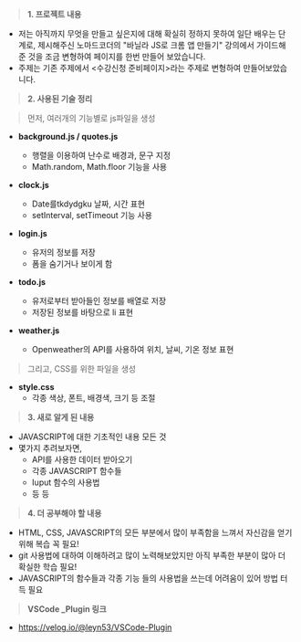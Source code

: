 > **1. 프로젝트 내용**
- 저는 아직까지 무엇을 만들고 싶은지에 대해 확실히 정하지 못하여 일단 배우는 단계로, 제시해주신 노마드코더의 "바닐라 JS로 크롬 앱 만들기" 강의에서 가이드해준 것을 조금 변형하여
페이지를 한번 만들어 보았습니다.
- 주제는 기존 주제에서 <수강신청 준비페이지>라는 주제로 변형하여 만들어보았습니다.

> **2. 사용된 기술 정리**

>먼저, 여러개의 기능별로 js파일을 생성
- **background.js / quotes.js**

   - 행렬을 이용하여 난수로 배경과, 문구 지정
   - Math.random, Math.floor 기능을 사용
   
- **clock.js**

  - Date를tkdydgku 날짜, 시간 표현
  - setInterval, setTimeout 기능 사용
  
- **login.js**

  - 유저의 정보를 저장
  - 폼을 숨기거나 보이게 함

- **todo.js**

  - 유저로부터 받아들인 정보를 배열로 저장
  - 저장된 정보를 바탕으로 li 표현

- **weather.js**

  - Openweather의 API를 사용하여 위치, 날씨, 기온 정보 표현

> 그리고, CSS를 위한 파일을 생성
- **style.css**
  - 각종 색상, 폰트, 배경색, 크기 등 조절

> **3. 새로 알게 된 내용**

- JAVASCRIPT에 대한 기초적인 내용 모든 것
- 몇가지 추려보자면,
  - API를 사용한 데이터 받아오기
  - 각종 JAVASCRIPT 함수들
  - Iuput 함수의 사용법
  - 등 등


> **4. 더 공부해야 할 내용**

- HTML, CSS, JAVASCRIPT의 모든 부분에서 많이 부족함을 느껴서 자신감을 얻기 위해 복습 꼭 필요!
- git 사용법에 대하여 이해하려고 많이 노력해보았지만 아직 부족한 부분이 많아 더 확실한 학습 필요!
- JAVASCRIPT의 함수들과 각종 기능 들의 사용법을 쓰는데 어려움이 있어 방법 터득 필요





> **VSCode _Plugin 링크**

- https://velog.io/@leyn53/VSCode-Plugin

